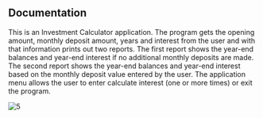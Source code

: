 ## Documentation

This is an Investment Calculator application. The program gets the opening amount, monthly deposit amount, years and interest from the user and with that information prints out two reports. The first report shows the year-end balances and year-end interest if no additional monthly deposits are made. The second report shows the year-end balances and year-end interest based on the monthly deposit value entered by the user. The application menu allows the user to enter calculate interest (one or more times) or exit the program. 

![5](https://user-images.githubusercontent.com/110789514/210836444-fea73bbf-df29-47f7-be97-98ee1325f453.png)
